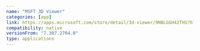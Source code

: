 ```yaml
---
name: "MSFT 3D Viewer"
categories: [app]
link: https://apps.microsoft.com/store/detail/3d-viewer/9NBLGGH42THS?hl=en-us&gl=us&rtc=1
compatibility: native
versionFrom: "7.307.2704.0"
type: applications
---
```



